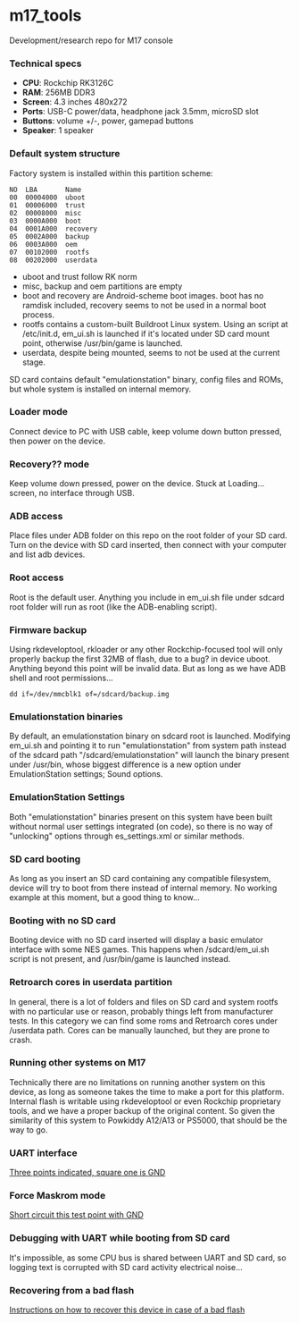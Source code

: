 # m17_tools

Development/research repo for M17 console


### Technical specs

- **CPU**: Rockchip RK3126C
- **RAM**: 256MB DDR3
- **Screen**: 4.3 inches 480x272
- **Ports**: USB-C power/data, headphone jack 3.5mm, microSD slot
- **Buttons**: volume +/-, power, gamepad buttons
- **Speaker**: 1 speaker


### Default system structure

Factory system is installed within this partition scheme:

	NO  LBA       Name                
	00  00004000  uboot
	01  00006000  trust
	02  00008000  misc
	03  0000A000  boot
	04  0001A000  recovery
	05  0002A000  backup
	06  0003A000  oem
	07  00102000  rootfs
	08  00202000  userdata

- uboot and trust follow RK norm
- misc, backup and oem partitions are empty
- boot and recovery are Android-scheme boot images. boot has no ramdisk included, recovery seems to not be used in a normal boot process.
- rootfs contains a custom-built Buildroot Linux system. Using an script at /etc/init.d, em_ui.sh is launched if it's located under SD card mount point, otherwise /usr/bin/game is launched.
- userdata, despite being mounted, seems to not be used at the current stage.

SD card contains default "emulationstation" binary, config files and ROMs, but whole system is installed on internal memory.


### Loader mode

Connect device to PC with USB cable, keep volume down button pressed, then power on the device.


### Recovery?? mode

Keep volume down pressed, power on the device. Stuck at Loading... screen, no interface through USB.


### ADB access

Place files under ADB folder on this repo on the root folder of your SD card. Turn on the device with SD card inserted, then connect with your computer and list adb devices.


### Root access

Root is the default user. Anything you include in em_ui.sh file under sdcard root folder will run as root (like the ADB-enabling script).


### Firmware backup

Using rkdeveloptool, rkloader or any other Rockchip-focused tool will only properly backup the first 32MB of flash, due to a bug? in device uboot. Anything beyond this point will be invalid data.
But as long as we have ADB shell and root permissions...

	dd if=/dev/mmcblk1 of=/sdcard/backup.img


### Emulationstation binaries

By default, an emulationstation binary on sdcard root is launched. Modifying em_ui.sh and pointing it to run "emulationstation" from system path instead of the sdcard path "/sdcard/emulationstation" will launch the binary present under /usr/bin, whose biggest difference is a new option under EmulationStation settings; Sound options.


### EmulationStation Settings

Both "emulationstation" binaries present on this system have been built without normal user settings integrated (on code), so there is no way of "unlocking" options through es_settings.xml or similar methods.


### SD card booting

As long as you insert an SD card containing any compatible filesystem, device will try to boot from there instead of internal memory. No working example at this moment, but a good thing to know...


### Booting with no SD card

Booting device with no SD card inserted will display a basic emulator interface with some NES games. This happens when /sdcard/em_ui.sh script is not present, and /usr/bin/game is launched instead.


### Retroarch cores in userdata partition

In general, there is a lot of folders and files on SD card and system rootfs with no particular use or reason, probably things left from manufacturer tests. In this category we can find some roms and Retroarch cores under /userdata path. Cores can be manually launched, but they are prone to crash.


### Running other systems on M17

Technically there are no limitations on running another system on this device, as long as someone takes the time to make a port for this platform. Internal flash is writable using rkdeveloptool or even Rockchip proprietary tools, and we have a proper backup of the original content. So given the similarity of this system to Powkiddy A12/A13 or PS5000, that should be the way to go.


### UART interface

[Three points indicated, square one is GND](docs/internal_interfaces.jpg)


### Force Maskrom mode

[Short circuit this test point with GND](docs/internal_interfaces.jpg)


### Debugging with UART while booting from SD card

It's impossible, as some CPU bus is shared between UART and SD card, so logging text is corrupted with SD card activity electrical noise...


### Recovering from a bad flash

[Instructions on how to recover this device in case of a bad flash](docs/Recovering-from-a-bad-flash.md)
